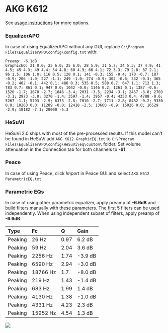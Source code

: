 # AKG K612
See [usage instructions](https://github.com/jaakkopasanen/AutoEq#usage) for more options.

### EqualizerAPO
In case of using EqualizerAPO without any GUI, replace `C:\Program Files\EqualizerAPO\config\config.txt`
with:
```
Preamp: -6.1dB
GraphicEQ: 21 0.0; 23 6.0; 25 6.0; 28 5.9; 31 5.7; 34 5.3; 37 4.9; 41 4.5; 45 4.3; 49 4.4; 54 4.8; 60 4.9; 66 4.1; 72 3.3; 79 2.8; 87 2.1; 96 1.5; 106 1.0; 116 0.5; 128 0.1; 141 -0.3; 155 -0.4; 170 -0.7; 187 -0.9; 206 -1.0; 227 -1.1; 249 -1.0; 274 -0.9; 302 -0.6; 332 -0.3; 365 -0.2; 402 -0.1; 442 0.1; 486 0.3; 535 0.5; 588 0.7; 647 1.1; 712 1.3; 783 0.7; 861 0.1; 947 0.0; 1042 -0.0; 1146 0.2; 1261 0.1; 1387 -0.6; 1526 -1.7; 1678 -2.7; 1846 -3.4; 2031 -3.5; 2234 -3.1; 2457 -3.8; 2703 -3.1; 2973 -3.0; 3270 -1.4; 3597 -1.4; 3957 -0.4; 4353 0.4; 4788 -0.6; 5267 -1.1; 5793 -2.9; 6373 -2.8; 7010 -2.7; 7711 -2.8; 8482 -0.2; 9330 0.0; 10263 0.0; 11289 -0.0; 12418 -2.5; 13660 -0.9; 15026 0.0; 16529 -2.9; 18182 -7.1; 20000 -5.3
```

### HeSuVi
HeSuVi 2.0 ships with most of the pre-processed results. If this model can't be found in HeSuVi add
`AKG K612 GraphicEQ.txt` to `C:\Program Files\EqualizerAPO\config\HeSuVi\eq\custom\` folder.
Set volume attenuation in the Connection tab for both channels to **-61**

### Peace
In case of using Peace, click *Import* in Peace GUI and select `AKG K612 ParametricEQ.txt`.

### Parametric EQs
In case of using other parametric equalizer, apply preamp of **-6.6dB** and build filters manually
with these parameters. The first 5 filters can be used independently.
When using independent subset of filters, apply preamp of **-6.6dB**.

| Type    | Fc       |    Q | Gain    |
|:--------|:---------|:-----|:--------|
| Peaking | 26 Hz    | 0.97 | 6.2 dB  |
| Peaking | 59 Hz    | 2.04 | 3.6 dB  |
| Peaking | 2256 Hz  | 1.74 | -3.9 dB |
| Peaking | 6590 Hz  | 2.94 | -3.0 dB |
| Peaking | 18766 Hz | 1.7  | -8.0 dB |
| Peaking | 219 Hz   | 1.43 | -1.4 dB |
| Peaking | 683 Hz   | 1.99 | 1.4 dB  |
| Peaking | 4130 Hz  | 1.38 | -1.0 dB |
| Peaking | 4331 Hz  | 4.23 | 2.3 dB  |
| Peaking | 15952 Hz | 4.54 | 1.3 dB  |

![](https://raw.githubusercontent.com/jaakkopasanen/AutoEq/master/results/oratory1990/harman_over-ear_2018/AKG%20K612/AKG%20K612.png)
